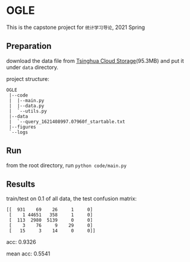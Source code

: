 # OGLE

This is the capstone project for `统计学习导论`, 2021 Spring

## Preparation

download the data file from [Tsinghua Cloud Storage](https://cloud.tsinghua.edu.cn/f/e5e3acbed81c4d3298b3/)(95.3MB) and put it under `data` directory.

project structure:

```
OGLE
 |--code
 |  |--main.py
 |  |--data.py
 |  `--utils.py
 |--data
 |  `--query_1621408997.07960f_startable.txt
 |--figures
 `--logs
```

## Run

from the root directory, run `python code/main.py`

## Results

train/test on 0.1 of all data, the test confusion matrix:

```
[[  931    69    26     1     0]
 [    1 44651   358     1     0]
 [  113  2980  5139     0     0]
 [    3    76     9    29     0]
 [   15     3    14     0     0]]
```

acc: 0.9326

mean acc: 0.5541